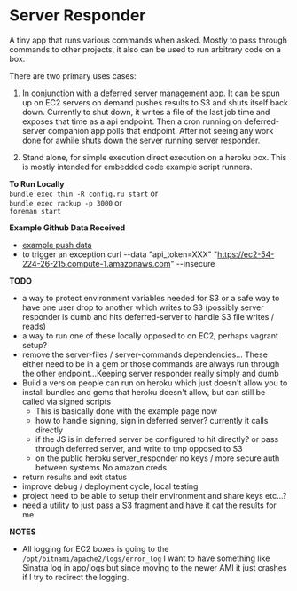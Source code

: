 Server Responder
===

A tiny app that runs various commands when asked. Mostly to pass through commands to other projects, it also can be used to run arbitrary code on a box.

There are two primary uses cases:

1) In conjunction with a deferred server management app. It can be spun up on EC2 servers on demand pushes results to S3 and shuts itself back down. Currently to shut down, it writes a file of the last job time and exposes that time as a api endpoint. Then a cron running on deferred-server companion app polls that endpoint. After not seeing any work done for awhile shuts down the server running server responder.

2) Stand alone, for simple execution direct execution on a heroku box. This is mostly intended for embedded code example script runners.

__To Run Locally__  
`bundle exec thin -R config.ru start` or  
`bundle exec rackup -p 3000` or  
`foreman start`

__Example Github Data Received__  
  
  * [example push data](https://help.github.com/articles/post-receive-hooks)
  * to trigger an exception curl --data "api_token=XXX" "https://ec2-54-224-26-215.compute-1.amazonaws.com" --insecure

__TODO__

  * a way to protect environment variables needed for S3 or a safe way to have one user drop to another which writes to S3 (possibly server responder is dumb and hits deferred-server to handle S3 file writes / reads)
  * a way to run one of these locally opposed to on EC2, perhaps vagrant setup?
  * remove the server-files / server-commands dependencies… These either need to be in a gem or those commands are always run through the other endpoint…Keeping server responder really simply and dumb
  * Build a version people can run on heroku which just doesn't allow you to install bundles and gems that heroku doesn't allow, but can still be called via signed scripts
    * This is basically done with the example page now
    * how to handle signing, sign in deferred server? currently it calls directly
    * if the JS is in deferred server be configured to hit directly? or pass through deferred server, and write to tmp opposed to S3
    * on the public heroku server_responder no keys / more secure auth between systems No amazon creds
  * return results and exit status
  * improve debug / deployment cycle, local testing
  * project need to be able to setup their environment and share keys etc...?
  * need a utility to just pass a S3 fragment and have it cat the results for me

__NOTES__
  
  * All logging for EC2 boxes is going to the `/opt/bitnami/apache2/logs/error_log` I want to have something like Sinatra log in app/logs but since moving to the newer AMI it just crashes if I try to redirect the logging.

